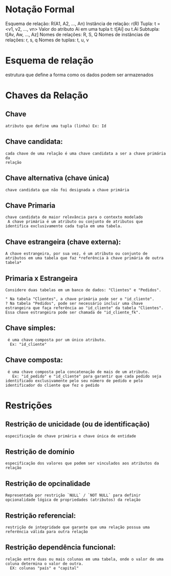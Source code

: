 # Notação Formal
  Esquema de relação: R(A1, A2, ..., An)
  Instância de relação: r(R)
  Tupla: t = <v1, v2, ..., vn>
  Valor do atributo Ai em uma tupla t: t[Ai] ou t.Ai
  Subtupla: t[Av, Aw, ..., Az]
  Nomes de relações: R, S, Q
  Nomes de instâncias de relações: r, s, q
  Nomes de tuplas: t, u, v

# Esquema de relação 
  estrutura que define a forma como os dados podem ser armazenados 
  
# Chaves da Relação
  
  ## Chave 
    atributo que define uma tupla (linha) Ex: Id

  ## Chave candidata:
    cada chave de uma relação é uma chave candidata a ser a chave primária da
    relação

  ## Chave alternativa (chave única)
    chave candidata que não foi designada a chave primária

  ## Chave Primaria
    chave candidata de maior relevância para o contexto modelado 
     A chave primária é um atributo ou conjunto de atributos que identifica exclusivamente cada tupla em uma tabela.

  ## Chave estrangeira (chave externa):
    A chave estrangeira, por sua vez, é um atributo ou conjunto de atributos em uma tabela que faz *referência à chave primária de outra tabela*

  ## Primaria x Estrangeira
    Considere duas tabelas em um banco de dados: "Clientes" e "Pedidos".

    ° Na tabela "Clientes", a chave primária pode ser o "id_cliente".
    ? Na tabela "Pedidos", pode ser necessário incluir uma chave estrangeira que faça referência ao "id_cliente" da tabela "Clientes". Essa chave estrangeira pode ser chamada de "id_cliente_fk".

  ## Chave simples:
     é uma chave composta por um único atributo.
      Ex: "id_cliente"

  ## Chave composta:
     é uma chave composta pela concatenação de mais de um atributo.
       Ex: "id_pedido" e "id_cliente" para garantir que cada pedido seja identificado exclusivamente pelo seu número de pedido e pelo identificador do cliente que fez o pedido

# Restrições

  ## Restrição de unicidade (ou de identificação)
    especificação de chave primária e chave única de entidade

  ## Restrição de domínio
    especificação dos valores que podem ser vinculados aos atributos da relação

  ## Restrição de opcinalidade
    Representada por restrição `NULL` / `NOT NULL` para definir opcionalidade lógica de propriedades (atributos) da relação
  
  ## Restrição referencial:
    restrição de integridade que garante que uma relação possua uma referência válida para outra relação

  ## Restrição dependência funcional:
    relação entre duas ou mais colunas em uma tabela, onde o valor de uma coluna determina o valor de outra.
      EX: colunas "país" e "capital"

  

  
